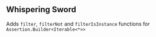 ## Whispering Sword

Adds `filter`, `filterNot` and `filterIsInstance` functions for `Assertion.Builder<Iterable<*>>`
